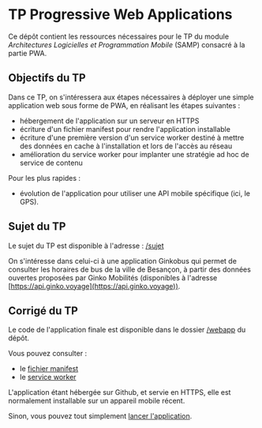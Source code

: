 # TP Progressive Web Applications
Ce dépôt contient les ressources nécessaires pour le TP du module *Architectures Logicielles et Programmation Mobile* (SAMP) consacré à la partie PWA. 

## Objectifs du TP

Dans ce TP, on s'intéressera aux étapes nécessaires à déployer une simple application web sous forme de PWA, en réalisant les étapes suivantes : 
- hébergement de l'application sur un serveur en HTTPS
- écriture d'un fichier manifest pour rendre l'application installable
- écriture d'une première version d'un service worker destiné à mettre des données en cache à l'installation et lors de l'accès au réseau
- amélioration du service worker pour implanter une stratégie ad hoc de service de contenu

Pour les plus rapides :
- évolution de l'application pour utiliser une API mobile spécifique (ici, le GPS). 

## Sujet du TP

Le sujet du TP est disponible à l'adresse : [/sujet](./sujet/index.html)

On s'intéresse dans celui-ci à une application Ginkobus qui permet de consulter les horaires de bus de la ville de Besançon, à partir des données ouvertes proposées par Ginko Mobilités (disponibles à l'adresse [https://api.ginko.voyage](https://api.ginko.voyage)).

## Corrigé du TP

Le code de l'application finale est disponible dans le dossier [/webapp](./webapp) du dépôt. 

Vous pouvez consulter :
- le [fichier manifest](./webapp/ginkobusPWA.webmanifest)
- le [service worker](./webapp/ServiceWorker.js)

L'application étant hébergée sur Github, et servie en HTTPS, elle est normalement installable sur un appareil mobile récent. 

Sinon, vous pouvez tout simplement [lancer l'application](https://fdadeau.github.io/ginkobusPWA/webapp/).
